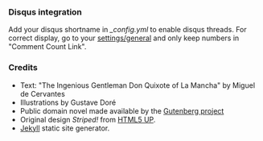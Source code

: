 


### Disqus integration

Add your disqus shortname in *_config.yml* to enable disqus threads. For correct display, go to your [settings/general](http://disqus.com/admin/settings/general/) and only keep numbers in "Comment Count Link".



### Credits

* Text: "The Ingenious Gentleman Don Quixote of La Mancha" by Miguel de Cervantes
* Illustrations by Gustave Doré
* Public domain novel made available by the [Gutenberg project](http://www.gutenberg.org/)
* Original design *Striped!* from [HTML5 UP](http://html5up.net/).
* [Jekyll](http://jekyllrb.com) static site generator.
